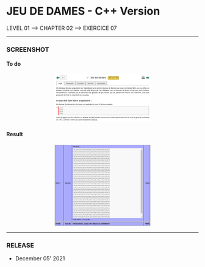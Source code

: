 # JEU DE DAMES - C++ Version
LEVEL 01 --> CHAPTER 02 --> EXERCICE 07

---
### **SCREENSHOT**

#### To do
<div align="center">
    <img
        src="https://github.com/Ayckinn/CPP/blob/main/FRANCE_IOI/LEVEL_01/Chapter_02/07_jeu_de_dames/todo.png"
        alt="DEMO"
        style="width:50%">
</div>

#### Result
<div align="center">
    <img
        src="https://github.com/Ayckinn/CPP/blob/main/FRANCE_IOI/LEVEL_01/Chapter_02/07_jeu_de_dames/result.png"
        alt="DEMO"
        style="width:50%">
</div>

---
### **RELEASE**

- December 05' 2021